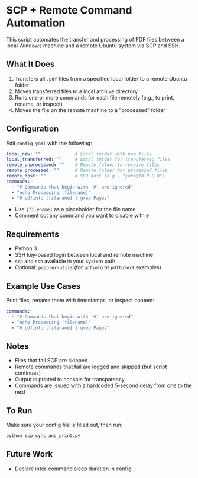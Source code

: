 # SCP + Remote Command Automation

This script automates the transfer and processing of PDF files between a local Windows machine and a remote Ubuntu system via SCP and SSH.

## What It Does

1. Transfers all `.pdf` files from a specified local folder to a remote Ubuntu folder
2. Moves transferred files to a local archive directory
3. Runs one or more commands for each file remotely (e.g., to print, rename, or inspect)
4. Moves the file on the remote machine to a "processed" folder

## Configuration

Edit `config.yaml` with the following:

```yaml
local_new: ""             # Local folder with new files
local_transferred: ""     # Local folder for transferred files
remote_unprocessed: ""    # Remote folder to receive files
remote_processed: ""      # Remote folder for processed files
remote_host: ""           # SSH host (e.g., "john@10.0.0.0")
commands:
  - "# Commands that begin with '#' are ignored"
  - "echo Processing [filename]"
  - "# pdfinfo [filename] | grep Pages"
```

- Use `[filename]` as a placeholder for the file name
- Comment out any command you want to disable with `#`

## Requirements

- Python 3
- SSH key-based login between local and remote machine
- `scp` and `ssh` available in your system path
- Optional: `poppler-utils` (for `pdfinfo` or `pdftotext` examples)

## Example Use Cases

Print files, rename them with timestamps, or inspect content:

```yaml
commands:
  - "# Commands that begin with '#' are ignored"
  - "echo Processing [filename]"
  - "# pdfinfo [filename] | grep Pages"
```

## Notes

- Files that fail SCP are skipped
- Remote commands that fail are logged and skipped (but script continues)
- Output is printed to console for transparency
- Commands are issued with a hardcoded 5-second delay from one to the next

## To Run

Make sure your config file is filled out, then run:

```bash
python scp_sync_and_print.py
```

## Future Work
- Declare inter-command sleep duration in config
